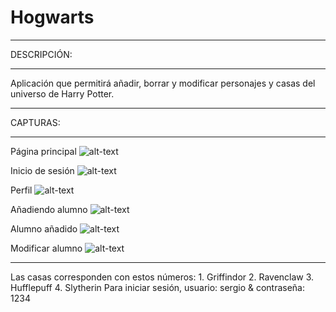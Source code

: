 # Hogwarts
***
DESCRIPCIÓN:
***
Aplicación que permitirá añadir, borrar y modificar personajes y casas del universo de Harry Potter.
***
CAPTURAS:
***
Página principal
![alt-text](https://github.com/sergiotoscanodiaz/hogwarts/blob/master/p%C3%A1gina-principal.png)

Inicio de sesión
![alt-text](https://github.com/sergiotoscanodiaz/hogwarts/blob/master/iniciar-sesi%C3%B3n.png)

Perfil
![alt-text](https://github.com/sergiotoscanodiaz/hogwarts/blob/master/perfil.png)

Añadiendo alumno
![alt-text](https://github.com/sergiotoscanodiaz/hogwarts/blob/master/a%C3%B1adiendo-alumno.png)

Alumno añadido
![alt-text](https://github.com/sergiotoscanodiaz/hogwarts/blob/master/alumno-a%C3%B1adido.png)

Modificar alumno
![alt-text](https://github.com/sergiotoscanodiaz/hogwarts/blob/master/modificando-alumno.png)

***
Las casas corresponden con estos números: 1. Griffindor 2. Ravenclaw 3. Hufflepuff 4. Slytherin
Para iniciar sesión, usuario: sergio & contraseña: 1234
